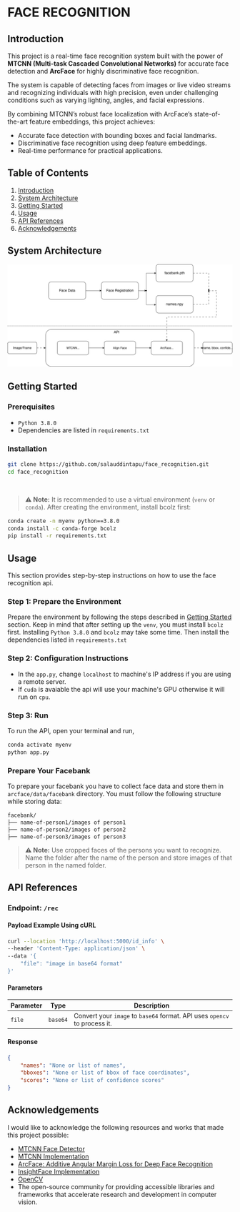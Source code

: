 # FACE RECOGNITION
## Introduction
This project is a real-time face recognition system built with the power of **MTCNN (Multi-task Cascaded Convolutional Networks)** for accurate face detection and **ArcFace** for highly discriminative face recognition.

The system is capable of detecting faces from images or live video streams and recognizing individuals with high precision, even under challenging conditions such as varying lighting, angles, and facial expressions.

By combining MTCNN’s robust face localization with ArcFace’s state-of-the-art feature embeddings, this project achieves:

- Accurate face detection with bounding boxes and facial landmarks.
- Discriminative face recognition using deep feature embeddings.
- Real-time performance for practical applications.

## Table of Contents
1. [Introduction](#introduction)
2. [System Architecture](#system-architecture)
3. [Getting Started](#getting-started)
4. [Usage](#usage)
5. [API References](#api-references)
6. [Acknowledgements](#acknowledgements)

## System Architecture
![System Architecture](assets/face_recognition.svg)

## Getting Started
### Prerequisites
- `Python 3.8.0`
- Dependencies are listed in `requirements.txt`

### Installation
```bash
git clone https://github.com/salauddintapu/face_recognition.git
cd face_recognition
```
<br>

> **⚠️ Note:** It is recommended to use a virtual environment (`venv` or `conda`). After creating the environment, install bcolz first:

```bash
conda create -n myenv python==3.8.0
conda install -c conda-forge bcolz
pip install -r requirements.txt
```

## Usage
This section provides step-by-step instructions on how to use the face recognition api.

### Step 1: Prepare the Environment
Prepare the environment by following the steps described in [Getting Started](#getting-started) section. Keep in mind that after setting up the `venv`, you must install `bcolz` first. Installing `Python 3.8.0` and `bcolz` may take some time. Then install the dependencies listed in `requirements.txt`

### Step 2: Configuration Instructions
- In the `app.py`, change `localhost` to machine's IP address if you are using a remote server.
- If `cuda` is avaiable the api will use your machine's GPU otherwise it will run on `cpu`.

### Step 3: Run
To run the API, open your terminal and run,
```bash
conda activate myenv
python app.py
```
### Prepare Your Facebank
To prepare your facebank you have to collect face data and store them in `arcface/data/facebank` directory. You must follow the following structure while storing data:
```
facebank/
├── name-of-person1/images of person1
├── name-of-person2/images of person2
├── name-of-person3/images of person3
```
> **⚠️ Note:** Use cropped faces of the persons you want to recognize. Name the folder after the name of the person and store images of that person in the named folder.

## API References

### Endpoint: `/rec`

#### Payload Example Using cURL
```bash
curl --location 'http://localhost:5000/id_info' \
--header 'Content-Type: application/json' \
--data '{
    "file": "image in base64 format"
}'
```

#### Parameters
| Parameter | Type   | Description                                                         |
|-----------|--------|---------------------------------------------------------------------|
| `file`      | `base64` | Convert your `image` to `base64` format. API uses `opencv` to process it. |

#### Response
```json
{
    "names": "None or list of names",
    "bboxes": "None or list of bbox of face coordinates",
    "scores": "None or list of confidence scores"
}
```

## Acknowledgements

I would like to acknowledge the following resources and works that made this project possible:  

- [MTCNN Face Detector](https://kpzhang93.github.io/MTCNN_face_detection_alignment/)
- [MTCNN Implementation](https://github.com/ipazc/mtcnn)
- [ArcFace: Additive Angular Margin Loss for Deep Face Recognition](https://arxiv.org/abs/1801.07698)
- [InsightFace Implementation](https://github.com/deepinsight/insightface) 
- [OpenCV](https://opencv.org/)
- The open-source community for providing accessible libraries and frameworks that accelerate research and development in computer vision.  
